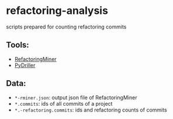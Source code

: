 # refactoring-analysis
scripts prepared for counting refactoring commits

## Tools:
- [RefactoringMiner](https://github.com/tsantalis/RefactoringMiner)
- [PyDriller](https://github.com/ishepard/pydriller)

## Data:
- `*-rminer.json`: output json file of RefactoringMiner
- `*.commits`: ids of all commits of a project
- `*.-refactoring.commits`: ids and refactoring counts of commits
